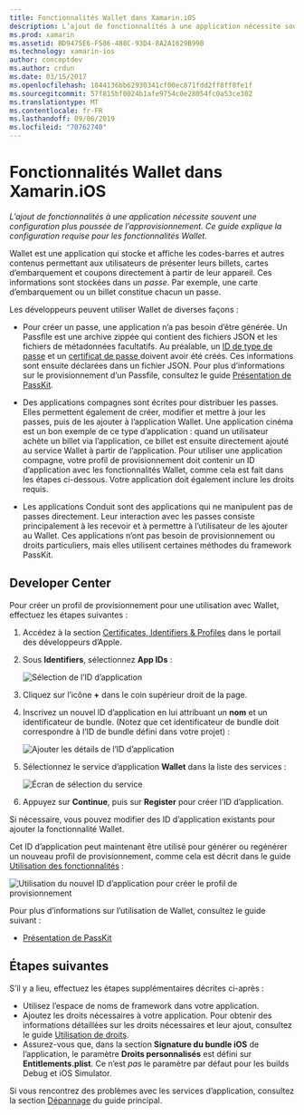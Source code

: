 ```yaml
---
title: Fonctionnalités Wallet dans Xamarin.iOS
description: L’ajout de fonctionnalités à une application nécessite souvent une configuration supplémentaire du provisionnement. Ce guide explique la configuration requise pour les fonctionnalités Wallet.
ms.prod: xamarin
ms.assetid: BD9475E6-F586-488C-93D4-8A2A1629B99B
ms.technology: xamarin-ios
author: conceptdev
ms.author: crdun
ms.date: 03/15/2017
ms.openlocfilehash: 1844136bb62930341cf00ec871fdd2ff8ff8fe1f
ms.sourcegitcommit: 57f815bf0024b1afe9754c0e28054fc0a53ce302
ms.translationtype: MT
ms.contentlocale: fr-FR
ms.lasthandoff: 09/06/2019
ms.locfileid: "70762740"
---
```

# <a name="wallet-capabilities-in-xamarinios"></a>Fonctionnalités Wallet dans Xamarin.iOS

_L’ajout de fonctionnalités à une application nécessite souvent une configuration plus poussée de l’approvisionnement. Ce guide explique la configuration requise pour les fonctionnalités Wallet._

Wallet est une application qui stocke et affiche les codes-barres et autres contenus permettant aux utilisateurs de présenter leurs billets, cartes d’embarquement et coupons directement à partir de leur appareil. Ces informations sont stockées dans un _passe_. Par exemple, une carte d’embarquement ou un billet constitue chacun un passe. 

Les développeurs peuvent utiliser Wallet de diverses façons :

* Pour créer un passe, une application n’a pas besoin d’être générée. Un Passfile est une archive zippée qui contient des fichiers JSON et les fichiers de métadonnées facultatifs. Au préalable, un [ID de type de passe](~/ios/platform/passkit.md) et un [certificat de passe ](~/ios/platform/passkit.md) doivent avoir été créés. Ces informations sont ensuite déclarées dans un fichier JSON. Pour plus d’informations sur le provisionnement d’un Passfile, consultez le guide [Présentation de PassKit](~/ios/platform/passkit.md).

* Des applications compagnes sont écrites pour distribuer les passes. Elles permettent également de créer, modifier et mettre à jour les passes, puis de les ajouter à l’application Wallet. Une application cinéma est un bon exemple de ce type d’application : quand un utilisateur achète un billet via l’application, ce billet est ensuite directement ajouté au service Wallet à partir de l’application. Pour utiliser une application compagne, votre profil de provisionnement doit contenir un ID d’application avec les fonctionnalités Wallet, comme cela est fait dans les étapes ci-dessous. Votre application doit également inclure les droits requis.

* Les applications Conduit sont des applications qui ne manipulent pas de passes directement. Leur interaction avec les passes consiste principalement à les recevoir et à permettre à l’utilisateur de les ajouter au Wallet. Ces applications n’ont pas besoin de provisionnement ou droits particuliers, mais elles utilisent certaines méthodes du framework PassKit.

## <a name="developer-center"></a>Developer Center

Pour créer un profil de provisionnement pour une utilisation avec Wallet, effectuez les étapes suivantes :

1. Accédez à la section [Certificates, Identifiers & Profiles](https://developer.apple.com/account/ios/certificate/) dans le portail des développeurs d’Apple.
2. Sous **Identifiers**, sélectionnez **App IDs** : 
    
    ![Sélection de l’ID d’application](wallet-capabilities-images/image17.png)

3. Cliquez sur l’icône **+** dans le coin supérieur droit de la page.
4. Inscrivez un nouvel ID d’application en lui attribuant un **nom** et un identificateur de bundle. (Notez que cet identificateur de bundle doit correspondre à l’ID de bundle défini dans votre projet) :
   
    ![Ajouter les détails de l’ID d’application](wallet-capabilities-images/image18.png)

5. Sélectionnez le service d’application **Wallet** dans la liste des services :
    
    ![Écran de sélection du service](wallet-capabilities-images/image19.png)

6. Appuyez sur **Continue**, puis sur **Register** pour créer l’ID d’application.

Si nécessaire, vous pouvez modifier des ID d’application existants pour ajouter la fonctionnalité Wallet.

Cet ID d’application peut maintenant être utilisé pour générer ou regénérer un nouveau profil de provisionnement, comme cela est décrit dans le guide [Utilisation des fonctionnalités](~/ios/deploy-test/provisioning/capabilities/index.md) :

![Utilisation du nouvel ID d’application pour créer le profil de provisionnement](wallet-capabilities-images/image20.png)

Pour plus d’informations sur l’utilisation de Wallet, consultez le guide suivant :

* [Présentation de PassKit](~/ios/platform/passkit.md)

## <a name="next-steps"></a>Étapes suivantes

S’il y a lieu, effectuez les étapes supplémentaires décrites ci-après :

* Utilisez l’espace de noms de framework dans votre application.
* Ajoutez les droits nécessaires à votre application. Pour obtenir des informations détaillées sur les droits nécessaires et leur ajout, consultez le guide [Utilisation de droits](~/ios/deploy-test/provisioning/entitlements.md).
* Assurez-vous que, dans la section **Signature du bundle iOS** de l’application, le paramètre **Droits personnalisés** est défini sur **Entitlements.plist**. Ce n’est _pas_ le paramètre par défaut pour les builds Debug et iOS Simulator.

Si vous rencontrez des problèmes avec les services d’application, consultez la section [Dépannage](~/ios/deploy-test/provisioning/capabilities/index.md) du guide principal.
